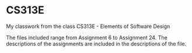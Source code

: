 # CS313E
My classwork from the class CS313E - Elements of Software Design

The files included range from Assignment 6 to Assignment 24. The descriptions of the assignments are included in the descriptions of the file.
